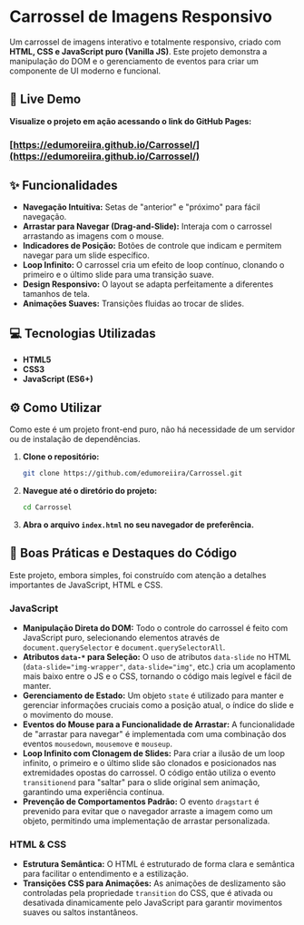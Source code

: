 # Carrossel de Imagens Responsivo

Um carrossel de imagens interativo e totalmente responsivo, criado com **HTML, CSS e JavaScript puro (Vanilla JS)**. Este projeto demonstra a manipulação do DOM e o gerenciamento de eventos para criar um componente de UI moderno e funcional.

## 🚀 Live Demo

**Visualize o projeto em ação acessando o link do GitHub Pages:**

### **[https://edumoreiira.github.io/Carrossel/](https://edumoreiira.github.io/Carrossel/)**

## ✨ Funcionalidades

  - **Navegação Intuitiva:** Setas de "anterior" e "próximo" para fácil navegação.
  - **Arrastar para Navegar (Drag-and-Slide):** Interaja com o carrossel arrastando as imagens com o mouse.
  - **Indicadores de Posição:** Botões de controle que indicam e permitem navegar para um slide específico.
  - **Loop Infinito:** O carrossel cria um efeito de loop contínuo, clonando o primeiro e o último slide para uma transição suave.
  - **Design Responsivo:** O layout se adapta perfeitamente a diferentes tamanhos de tela.
  - **Animações Suaves:** Transições fluidas ao trocar de slides.

## 💻 Tecnologias Utilizadas

  - **HTML5**
  - **CSS3**
  - **JavaScript (ES6+)**

## ⚙️ Como Utilizar

Como este é um projeto front-end puro, não há necessidade de um servidor ou de instalação de dependências.

1.  **Clone o repositório:**
    ```bash
    git clone https://github.com/edumoreiira/Carrossel.git
    ```
2.  **Navegue até o diretório do projeto:**
    ```bash
    cd Carrossel
    ```
3.  **Abra o arquivo `index.html` no seu navegador de preferência.**

## 🤝 Boas Práticas e Destaques do Código

Este projeto, embora simples, foi construído com atenção a detalhes importantes de JavaScript, HTML e CSS.

### JavaScript

  * **Manipulação Direta do DOM:** Todo o controle do carrossel é feito com JavaScript puro, selecionando elementos através de `document.querySelector` e `document.querySelectorAll`.
  * **Atributos `data-*` para Seleção:** O uso de atributos `data-slide` no HTML (`data-slide="img-wrapper"`, `data-slide="img"`, etc.) cria um acoplamento mais baixo entre o JS e o CSS, tornando o código mais legível e fácil de manter.
  * **Gerenciamento de Estado:** Um objeto `state` é utilizado para manter e gerenciar informações cruciais como a posição atual, o índice do slide e o movimento do mouse.
  * **Eventos do Mouse para a Funcionalidade de Arrastar:** A funcionalidade de "arrastar para navegar" é implementada com uma combinação dos eventos `mousedown`, `mousemove` e `mouseup`.
  * **Loop Infinito com Clonagem de Slides:** Para criar a ilusão de um loop infinito, o primeiro e o último slide são clonados e posicionados nas extremidades opostas do carrossel. O código então utiliza o evento `transitionend` para "saltar" para o slide original sem animação, garantindo uma experiência contínua.
  * **Prevenção de Comportamentos Padrão:** O evento `dragstart` é prevenido para evitar que o navegador arraste a imagem como um objeto, permitindo uma implementação de arrastar personalizada.

### HTML & CSS

  * **Estrutura Semântica:** O HTML é estruturado de forma clara e semântica para facilitar o entendimento e a estilização.
  * **Transições CSS para Animações:** As animações de deslizamento são controladas pela propriedade `transition` do CSS, que é ativada ou desativada dinamicamente pelo JavaScript para garantir movimentos suaves ou saltos instantâneos.
